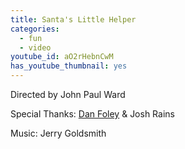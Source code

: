 ```yaml
---
title: Santa's Little Helper
categories:
  - fun
  - video
youtube_id: aO2rHebnCwM
has_youtube_thumbnail: yes
---
```


Directed by John Paul Ward

Special Thanks: [Dan Foley](http://dan-foley.com) &amp; Josh Rains

Music: Jerry Goldsmith
